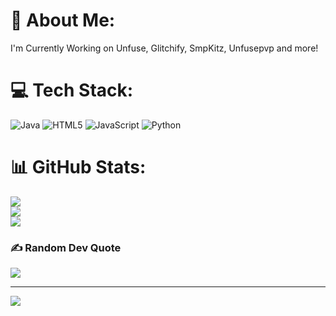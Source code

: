 # 💫 About Me:
I'm Currently Working on Unfuse, Glitchify, SmpKitz, Unfusepvp and more!


# 💻 Tech Stack:
![Java](https://img.shields.io/badge/java-%23ED8B00.svg?style=for-the-badge&logo=openjdk&logoColor=white) ![HTML5](https://img.shields.io/badge/html5-%23E34F26.svg?style=for-the-badge&logo=html5&logoColor=white) ![JavaScript](https://img.shields.io/badge/javascript-%23323330.svg?style=for-the-badge&logo=javascript&logoColor=%23F7DF1E) ![Python](https://img.shields.io/badge/python-3670A0?style=for-the-badge&logo=python&logoColor=ffdd54)
# 📊 GitHub Stats:
![](https://github-readme-stats.vercel.app/api?username=Mediles&theme=transparent&hide_border=false&include_all_commits=false&count_private=false)<br/>
![](https://nirzak-streak-stats.vercel.app/?user=Mediles&theme=transparent&hide_border=false)<br/>
![](https://github-readme-stats.vercel.app/api/top-langs/?username=Mediles&theme=transparent&hide_border=false&include_all_commits=false&count_private=false&layout=compact)

### ✍️ Random Dev Quote
![](https://quotes-github-readme.vercel.app/api?type=horizontal&theme=dark)

---
[![](https://visitcount.itsvg.in/api?id=Mediles&icon=0&color=0)](https://visitcount.itsvg.in)
